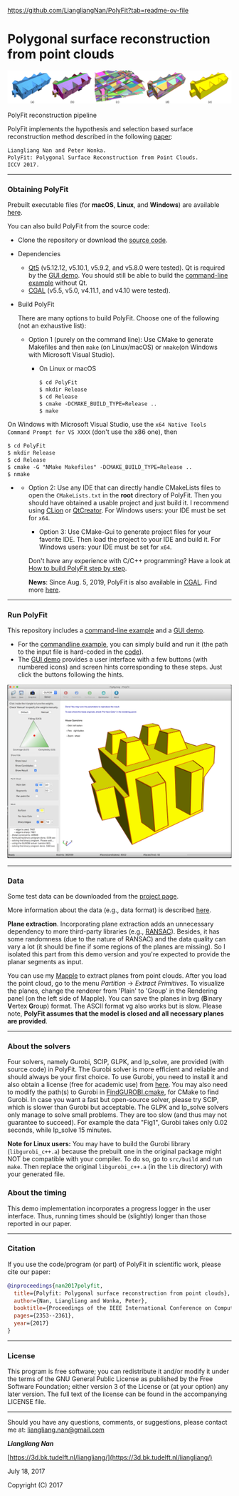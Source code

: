 https://github.com/LiangliangNan/PolyFit?tab=readme-ov-file

# Polygonal surface reconstruction from point clouds

[](https://github.com/LiangliangNan/PolyFit/blob/main/ReadMe.md#polygonal-surface-reconstruction-from-point-clouds)

[![](https://github.com/LiangliangNan/PolyFit/raw/main/images/polyfit.png)](https://github.com/LiangliangNan/PolyFit/blob/main/images/polyfit.png)

PolyFit reconstruction pipeline

PolyFit implements the hypothesis and selection based surface reconstruction method described in the following [paper](https://3d.bk.tudelft.nl/liangliang/publications/2017/polyfit/polyfit.html):

```
Liangliang Nan and Peter Wonka. 
PolyFit: Polygonal Surface Reconstruction from Point Clouds. 
ICCV 2017.
```

---

### Obtaining PolyFit

[](https://github.com/LiangliangNan/PolyFit/blob/main/ReadMe.md#obtaining-polyfit)

Prebuilt executable files (for **macOS**, **Linux**, and **Windows**) are available [here](https://github.com/LiangliangNan/PolyFit/releases).

You can also build PolyFit from the source code:

- Clone the repository or download the [source code](https://github.com/LiangliangNan/PolyFit).
    
- Dependencies
    
    - [Qt5](https://www.qt.io/) (v5.12.12, v5.10.1, v5.9.2, and v5.8.0 were tested). Qt is required by the [GUI demo](https://github.com/LiangliangNan/PolyFit/blob/main/code/PolyFit). You should still be able to build the [command-line example](https://github.com/LiangliangNan/PolyFit/blob/main/Example) without Qt.
    - [CGAL](http://www.cgal.org/index.html) (v5.5, v5.0, v4.11.1, and v4.10 were tested).
- Build PolyFit
    
    There are many options to build PolyFit. Choose one of the following (not an exhaustive list):
    
    - Option 1 (purely on the command line): Use CMake to generate Makefiles and then `make` (on Linux/macOS) or `nmake`(on Windows with Microsoft Visual Studio).
        
        - On Linux or macOS
            
            ```
            $ cd PolyFit
            $ mkdir Release
            $ cd Release
            $ cmake -DCMAKE_BUILD_TYPE=Release ..
            $ make
            ```
            

On Windows with Microsoft Visual Studio, use the `x64 Native Tools Command Prompt for VS XXXX` (don't use the x86 one), then

```
$ cd PolyFit
$ mkdir Release
$ cd Release
$ cmake -G "NMake Makefiles" -DCMAKE_BUILD_TYPE=Release ..
$ nmake
```

- - Option 2: Use any IDE that can directly handle CMakeLists files to open the `CMakeLists.txt` in the **root** directory of PolyFit. Then you should have obtained a usable project and just build it. I recommend using [CLion](https://www.jetbrains.com/clion/) or [QtCreator](https://www.qt.io/product). For Windows users: your IDE must be set for `x64`.
        
    - Option 3: Use CMake-Gui to generate project files for your favorite IDE. Then load the project to your IDE and build it. For Windows users: your IDE must be set for `x64`.
        
    
    Don't have any experience with C/C++ programming? Have a look at [How to build PolyFit step by step](https://github.com/LiangliangNan/PolyFit/blob/main/code/How_to_build.md).
    
    **News**: Since Aug. 5, 2019, PolyFit is also available in [CGAL](https://www.cgal.org/). Find more [here](https://www.cgal.org/2019/08/05/Polygonal_surface_reconstruction/).
    

---

### Run PolyFit

[](https://github.com/LiangliangNan/PolyFit/blob/main/ReadMe.md#run-polyfit)

This repository includes a [command-line example](https://github.com/LiangliangNan/PolyFit/blob/main/code/Example) and a [GUI demo](https://github.com/LiangliangNan/PolyFit/blob/main/code/PolyFit).

- For the [commandline example](https://github.com/LiangliangNan/PolyFit/blob/main/code/Example), you can simply build and run it (the path to the input file is hard-coded in the [code](https://github.com/LiangliangNan/PolyFit/blob/main/code/Example/main.cpp)).
- The [GUI demo](https://github.com/LiangliangNan/PolyFit/blob/main/code/PolyFit) provides a user interface with a few buttons (with numbered icons) and screen hints corresponding to these steps. Just click the buttons following the hints.

[![](https://github.com/LiangliangNan/PolyFit/raw/main/images/gui.png)](https://github.com/LiangliangNan/PolyFit/blob/main/images/gui.png)

---

### Data

[](https://github.com/LiangliangNan/PolyFit/blob/main/ReadMe.md#data)

Some test data can be downloaded from the [project page](https://3d.bk.tudelft.nl/liangliang/publications/2017/polyfit/polyfit.html).

More information about the data (e.g., data format) is described [here](https://github.com/LiangliangNan/PolyFit/blob/main/data/ReadMe-data.md).

**Plane extraction**. Incorporating plane extraction adds an unnecessary dependency to more third-party libraries (e.g., [RANSAC](http://cg.cs.uni-bonn.de/en/publications/paper-details/schnabel-2007-efficient/)). Besides, it has some randomness (due to the nature of RANSAC) and the data quality can vary a lot (it should be fine if some regions of the planes are missing). So I isolated this part from this demo version and you're expected to provide the planar segments as input.

You can use my [Mapple](https://3d.bk.tudelft.nl/liangliang/software.html) to extract planes from point clouds. After you load the point cloud, go to the menu _Partition_ -> _Extract Primitives_. To visualize the planes, change the renderer from 'Plain' to 'Group' in the Rendering panel (on the left side of Mapple). You can save the planes in bvg (**B**inary **V**ertex **G**roup) format. The ASCII format vg also works but is slow. Please note, **PolyFit assumes that the model is closed and all necessary planes are provided**.

---

### About the solvers

[](https://github.com/LiangliangNan/PolyFit/blob/main/ReadMe.md#about-the-solvers)

Four solvers, namely Gurobi, SCIP, GLPK, and lp_solve, are provided (with source code) in PolyFit. The Gurobi solver is more efficient and reliable and should always be your first choice. To use Gurobi, you need to install it and also obtain a license (free for academic use) from [here](https://www.gurobi.com/downloads/end-user-license-agreement-academic/). You may also need to modify the path(s) to Gurobi in [FindGUROBI.cmake](https://github.com/LiangliangNan/PolyFit/blob/main/code/cmake/FindGUROBI.cmake), for CMake to find Gurobi. In case you want a fast but open-source solver, please try SCIP, which is slower than Gurobi but acceptable. The GLPK and lp_solve solvers only manage to solve small problems. They are too slow (and thus may not guarantee to succeed). For example the data "Fig1", Gurobi takes only 0.02 seconds, while lp_solve 15 minutes.

**Note for Linux users:** You may have to build the Gurobi library (`libgurobi_c++.a`) because the prebuilt one in the original package might NOT be compatible with your compiler. To do so, go to `src/build` and run `make`. Then replace the original `libgurobi_c++.a` (in the `lib` directory) with your generated file.

### About the timing

[](https://github.com/LiangliangNan/PolyFit/blob/main/ReadMe.md#about-the-timing)

This demo implementation incorporates a progress logger in the user interface. Thus, running times should be (slightly) longer than those reported in our paper.

---

### Citation

[](https://github.com/LiangliangNan/PolyFit/blob/main/ReadMe.md#citation)

If you use the code/program (or part) of PolyFit in scientific work, please cite our paper:

```bibtex
@inproceedings{nan2017polyfit,
  title={Polyfit: Polygonal surface reconstruction from point clouds},
  author={Nan, Liangliang and Wonka, Peter},
  booktitle={Proceedings of the IEEE International Conference on Computer Vision},
  pages={2353--2361},
  year={2017}
}
```

---

### License

[](https://github.com/LiangliangNan/PolyFit/blob/main/ReadMe.md#license)

This program is free software; you can redistribute it and/or modify it under the terms of the GNU General Public License as published by the Free Software Foundation; either version 3 of the License or (at your option) any later version. The full text of the license can be found in the accompanying LICENSE file.

---

Should you have any questions, comments, or suggestions, please contact me at: [liangliang.nan@gmail.com](mailto:liangliang.nan@gmail.com)

**_Liangliang Nan_**

[https://3d.bk.tudelft.nl/liangliang/](https://3d.bk.tudelft.nl/liangliang/)

July 18, 2017

Copyright (C) 2017